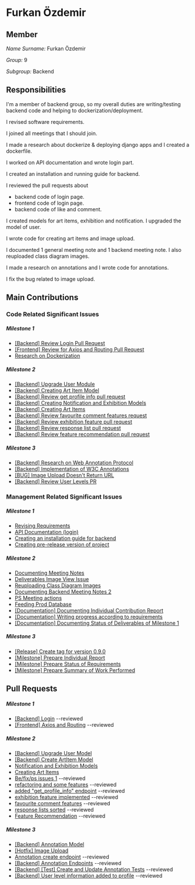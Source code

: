 # Furkan Özdemir

## Member

*Name Surname:* Furkan Özdemir

*Group:* 9

*Subgroup:* Backend


## Responsibilities

I'm a member of backend group, so my overall duties are writing/testing backend code and helping to dockerization/deployment. 

I revised software requirements. 

I joined all meetings that I should join. 

I made a research about dockerize & deploying django apps and I created a dockerfile. 

I worked on API documentation and wrote login part.

I created an installation and running guide for backend.

I reviewed the pull requests about 
- backend code of login page. 
- frontend code of login page.
- backend code of like and comment. 

I created models for art items, exhibition and notification. I upgraded the model of user.

I wrote code for creating art items and image upload.

I documented 1 general meeting note and 1 backend meeting note. I also reuploaded class diagram images.

I made a research on annotations and I wrote code for annotations.

I fix the bug related to image upload.

## Main Contributions
 
### Code Related Significant Issues

##### Milestone 1

* [[Backend] Review Login Pull Request](https://github.com/bounswe/bounswe2022group9/issues/304)
* [[Frontend] Review for Axios and Routing Pull Request](https://github.com/bounswe/bounswe2022group9/issues/305)
* [Research on Dockerization](https://github.com/bounswe/bounswe2022group9/issues/302)

##### Milestone 2

* [[Backend] Upgrade User Module](https://github.com/bounswe/bounswe2022group9/issues/324)
* [[Backend] Creating Art Item Model](https://github.com/bounswe/bounswe2022group9/issues/326)
* [[Backend] Review get profile info pull request](https://github.com/bounswe/bounswe2022group9/issues/345)
* [[Backend] Creating Notification and Exhibition Models](https://github.com/bounswe/bounswe2022group9/issues/346)
* [[Backend] Creating Art Items](https://github.com/bounswe/bounswe2022group9/issues/356)
* [[Backend] Review favourite comment features request](https://github.com/bounswe/bounswe2022group9/issues/367)
* [[Backend] Review exhibition feature pull request](https://github.com/bounswe/bounswe2022group9/issues/366)
* [[Backend] Review response list pull request](https://github.com/bounswe/bounswe2022group9/issues/368)
* [[Backend] Review feature recommendation pull request](https://github.com/bounswe/bounswe2022group9/issues/369)

##### Milestone 3

* [[Backend] Research on Web Annotation Protocol](https://github.com/bounswe/bounswe2022group9/issues/495)
* [[Backend] Implementation of W3C Annotations](https://github.com/bounswe/bounswe2022group9/issues/496)
* [[BUG] Image Upload Doesn't Return URL](https://github.com/bounswe/bounswe2022group9/issues/505)
* [[Backend] Review User Levels PR](https://github.com/bounswe/bounswe2022group9/issues/517)


### Management Related Significant Issues

##### Milestone 1

* [Revising Requirements](https://github.com/bounswe/bounswe2022group9/issues/248) 
* [API Documentation (login)](https://github.com/bounswe/bounswe2022group9/issues/307) 
* [Creating an installation guide for backend](https://github.com/bounswe/bounswe2022group9/issues/306)
* [Creating pre-release version of project](https://github.com/bounswe/bounswe2022group9/issues/288)

##### Milestone 2

* [Documenting Meeting Notes](https://github.com/bounswe/bounswe2022group9/issues/313)
* [Deliverables Image View Issue](https://github.com/bounswe/bounswe2022group9/issues/328)
* [Reuploading Class Diagram Images](https://github.com/bounswe/bounswe2022group9/issues/329)
* [Documenting Backend Meeting Notes 2](https://github.com/bounswe/bounswe2022group9/issues/330)
* [PS Meeting actions](https://github.com/bounswe/bounswe2022group9/issues/350)
* [Feeding Prod Database](https://github.com/bounswe/bounswe2022group9/issues/432)
* [[Documentation] Documenting Individual Contribution Report](https://github.com/bounswe/bounswe2022group9/issues/445)
* [[Documentation] Writing progress according to requirements](https://github.com/bounswe/bounswe2022group9/issues/447)
* [[Documentation] Documenting Status of Deliverables of Milestone 1](https://github.com/bounswe/bounswe2022group9/issues/448)

##### Milestone 3

* [[Release] Create tag for version 0.9.0](https://github.com/bounswe/bounswe2022group9/issues/544)
* [[Milestone] Prepare Individual Report](https://github.com/bounswe/bounswe2022group9/issues/547)
* [[Milestone] Prepare Status of Requirements](https://github.com/bounswe/bounswe2022group9/issues/548)
* [[Milestone] Prepare Summary of Work Performed](https://github.com/bounswe/bounswe2022group9/issues/549)

## Pull Requests

##### Milestone 1

 * [[Backend] Login](https://github.com/bounswe/bounswe2022group9/pull/280) --reviewed
 * [[Frontend] Axios and Routing](https://github.com/bounswe/bounswe2022group9/pull/292) --reviewed

##### Milestone 2

 * [[Backend] Upgrade User Model](https://github.com/bounswe/bounswe2022group9/pull/325)
 * [[Backend] Create ArtItem Model](https://github.com/bounswe/bounswe2022group9/pull/327)
 * [Notification and Exhibition Models](https://github.com/bounswe/bounswe2022group9/pull/347)
 * [Creating Art Items](https://github.com/bounswe/bounswe2022group9/pull/357)
 * [Be/fix/ps issues 1](https://github.com/bounswe/bounswe2022group9/pull/349) --reviewed
 * [refactoring and some features](https://github.com/bounswe/bounswe2022group9/pull/338) --reviewed
 * [added "get_profile_info" endpoint](https://github.com/bounswe/bounswe2022group9/pull/344) --reviewed
 * [exhibition feature implemented](https://github.com/bounswe/bounswe2022group9/pull/362) --reviewed
 * [favourite comment features](https://github.com/bounswe/bounswe2022group9/pull/363) --reviewed
 * [response lists sorted](https://github.com/bounswe/bounswe2022group9/pull/364) --reviewed
 * [Feature Recommendation](https://github.com/bounswe/bounswe2022group9/pull/365) --reviewed


##### Milestone 3

 * [[Backend] Annotation Model](https://github.com/bounswe/bounswe2022group9/pull/499)
 * [[Hotfix] Image Upload](https://github.com/bounswe/bounswe2022group9/pull/506)
 * [Annotation create endpoint](https://github.com/bounswe/bounswe2022group9/pull/500) --reviewed
 * [[Backend] Annotation Endpoints](https://github.com/bounswe/bounswe2022group9/pull/503) --reviewed
 * [[Backend] [Test] Create and Update Annotation Tests](https://github.com/bounswe/bounswe2022group9/pull/508) --reviewed
 * [[Backend] User level information added to profile](https://github.com/bounswe/bounswe2022group9/pull/509) --reviewed

